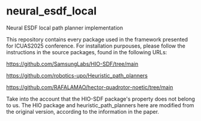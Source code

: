 # neural_esdf_local
Neural ESDF local path planner implementation

This repository contains every package used in the framework presented for ICUAS2025 conference.
For installation purpouses, please follow the instructions in the source packages, found in the following URLs:

https://github.com/SamsungLabs/HIO-SDF/tree/main

https://github.com/robotics-upo/Heuristic_path_planners

https://github.com/RAFALAMAO/hector-quadrotor-noetic/tree/main

Take into the account that the HIO-SDF package's property does not belong to us. The HIO package and heuristic_path_planners here are modified from the original version, according to the information in the paper.
